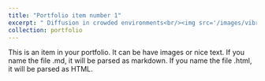 ```yaml
---
title: "Portfolio item number 1"
excerpt: " Diffusion in crowded environments<br/><img src='/images/vibr_coh.jpeg' width="500">"
collection: portfolio
---
```


This is an item in your portfolio. It can be have images or nice text. If you name the file .md, it will be parsed as markdown. If you name the file .html, it will be parsed as HTML. 
